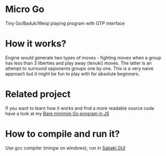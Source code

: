 # Micro Go
Tiny Go/Baduk/Weiqi playing program with GTP interface

# How it works?
Engine would generate two types of moves - fighting moves
when a group has less than 3 liberties and play away (tenuki) moves.
The latter is an attempt to surround opponents groups one by one.
This is a very naive approach but it might be fun to play with for
absolute beginners.

# Related project
If you want to learn how it works and find a more readable
source code have a look at my <a href="https://github.com/maksimKorzh/bmgp/tree/main">Bare minimim Go program in JS</a>

# How to compile and run it?
Use gcc compiler (mingw on windows), run in
<a href="https://github.com/SabakiHQ/Sabaki/releases">Sabaki GUI</a>
